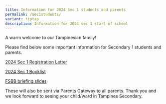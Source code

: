 ```yaml
---
title: Information for 2024 Sec 1 students and parents
permalink: /sec1students/
variant: tiptap
description: Information for 2024 sec 1 start of school
---
```

<p>A warm welcome to our Tampinesian family! </p><p>Please find below some important information for Secondary 1 students and parents. </p><p><a href="/files/2024_Sec_1_Registration_Letter__Final_.pdf" rel="noopener noreferrer nofollow" target="_blank">2024 Sec 1 Registration Letter</a></p><p><a href="/files/2024_S1_Booklist.pdf" rel="noopener noreferrer nofollow" target="_blank">2024 Sec 1 Booklist</a></p><p><a href="/files/FSBB_Briefing_slides_for_parents_21_Dec_2023.pdf" rel="noopener noreferrer nofollow" target="_blank">FSBB briefing slides</a></p><p>These will also be sent via Parents Gateway to all parents. Thank you and we look forward to seeing your child/ward in Tampines Secondary.</p><p></p><p></p>